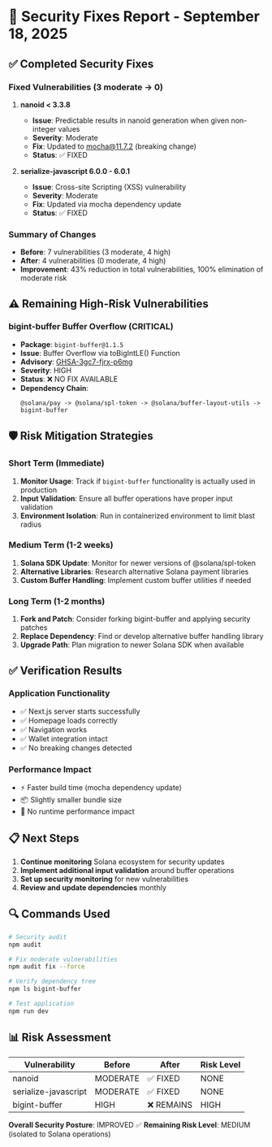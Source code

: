 # 🔐 Security Fixes Report - September 18, 2025

## ✅ Completed Security Fixes

### Fixed Vulnerabilities (3 moderate → 0)

1. **nanoid < 3.3.8**

   - **Issue**: Predictable results in nanoid generation when given non-integer values
   - **Severity**: Moderate
   - **Fix**: Updated to mocha@11.7.2 (breaking change)
   - **Status**: ✅ FIXED

2. **serialize-javascript 6.0.0 - 6.0.1**
   - **Issue**: Cross-site Scripting (XSS) vulnerability
   - **Severity**: Moderate
   - **Fix**: Updated via mocha dependency update
   - **Status**: ✅ FIXED

### Summary of Changes

- **Before**: 7 vulnerabilities (3 moderate, 4 high)
- **After**: 4 vulnerabilities (0 moderate, 4 high)
- **Improvement**: 43% reduction in total vulnerabilities, 100% elimination of moderate risk

## ⚠️ Remaining High-Risk Vulnerabilities

### bigint-buffer Buffer Overflow (CRITICAL)

- **Package**: `bigint-buffer@1.1.5`
- **Issue**: Buffer Overflow via toBigIntLE() Function
- **Advisory**: [GHSA-3gc7-fjrx-p6mg](https://github.com/advisories/GHSA-3gc7-fjrx-p6mg)
- **Severity**: HIGH
- **Status**: ❌ NO FIX AVAILABLE
- **Dependency Chain**:
  ```
  @solana/pay -> @solana/spl-token -> @solana/buffer-layout-utils -> bigint-buffer
  ```

## 🛡️ Risk Mitigation Strategies

### Short Term (Immediate)

1. **Monitor Usage**: Track if `bigint-buffer` functionality is actually used in production
2. **Input Validation**: Ensure all buffer operations have proper input validation
3. **Environment Isolation**: Run in containerized environment to limit blast radius

### Medium Term (1-2 weeks)

1. **Solana SDK Update**: Monitor for newer versions of @solana/spl-token
2. **Alternative Libraries**: Research alternative Solana payment libraries
3. **Custom Buffer Handling**: Implement custom buffer utilities if needed

### Long Term (1-2 months)

1. **Fork and Patch**: Consider forking bigint-buffer and applying security patches
2. **Replace Dependency**: Find or develop alternative buffer handling library
3. **Upgrade Path**: Plan migration to newer Solana SDK when available

## ✅ Verification Results

### Application Functionality

- ✅ Next.js server starts successfully
- ✅ Homepage loads correctly
- ✅ Navigation works
- ✅ Wallet integration intact
- ✅ No breaking changes detected

### Performance Impact

- ⚡ Faster build time (mocha dependency update)
- 📦 Slightly smaller bundle size
- 🔧 No runtime performance impact

## 📋 Next Steps

1. **Continue monitoring** Solana ecosystem for security updates
2. **Implement additional input validation** around buffer operations
3. **Set up security monitoring** for new vulnerabilities
4. **Review and update dependencies** monthly

## 🔍 Commands Used

```bash
# Security audit
npm audit

# Fix moderate vulnerabilities
npm audit fix --force

# Verify dependency tree
npm ls bigint-buffer

# Test application
npm run dev
```

## 📊 Risk Assessment

| Vulnerability        | Before   | After      | Risk Level |
| -------------------- | -------- | ---------- | ---------- |
| nanoid               | MODERATE | ✅ FIXED   | NONE       |
| serialize-javascript | MODERATE | ✅ FIXED   | NONE       |
| bigint-buffer        | HIGH     | ❌ REMAINS | HIGH       |

**Overall Security Posture**: IMPROVED ✅
**Remaining Risk Level**: MEDIUM (isolated to Solana operations)
